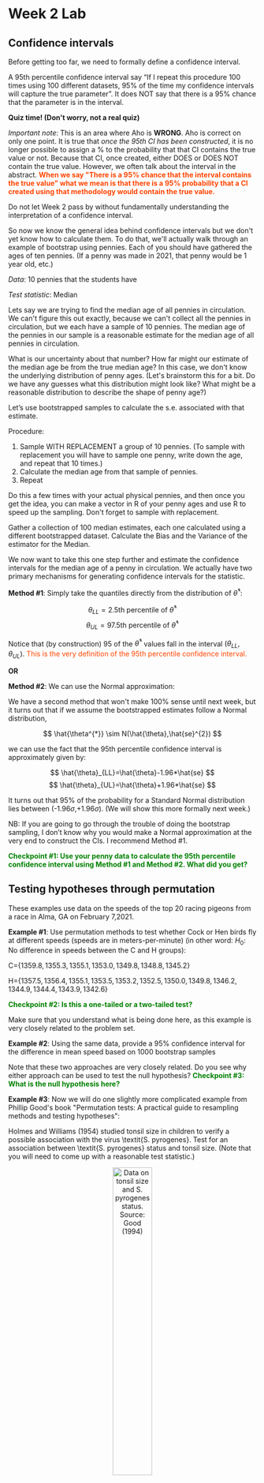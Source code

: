 Week 2 Lab
=============

Confidence intervals
-----------------------

Before getting too far, we need to formally define a confidence interval. 

A 95th percentile confidence interval say “If I repeat this procedure 100 times using 100 different datasets, 95% of the time my confidence intervals will capture the true parameter”. It does NOT say that there is a 95% chance that the parameter is in the interval.

**Quiz time! (Don't worry, not a real quiz)**

*Important note*: This is an area where Aho is **WRONG**. Aho is correct on only one point. It is true that *once the 95th CI has been constructed*, it is no longer possible to assign a $\%$ to the probability that that CI contains the true value or not. Because that CI, once created, either DOES or DOES NOT contain the true value. However, we often talk about the interval in the abstract. **<span style="color: orangered;">When we say "There is a 95$\%$ chance that the interval contains the true value" what we mean is that there is a 95$\%$ probability that a CI created using that methodology would contain the true value.</span>**

Do not let Week 2 pass by without fundamentally understanding the interpretation of a confidence interval. 

So now we know the general idea behind confidence intervals but we don't yet know how to calculate them. To do that, we'll actually walk through an example of bootstrap using pennies. Each of you should have gathered the ages of ten pennies. (If a penny was made in 2021, that penny would be 1 year old, etc.)

*Data*: 10 pennies that the students have

*Test statistic*: Median

Lets say we are trying to find the median age of all pennies in circulation. We can't figure this out exactly, because we can't collect all the pennies in circulation, but we each have a sample of 10 pennies. The median age of the pennies in our sample is a reasonable estimate for the median age of all pennies in circulation. 

What is our uncertainty about that number? How far might our estimate of the median age be from the true median age? In this case, we don't know the underlying distribution of penny ages. (Let's brainstorm this for a bit. Do we have any guesses what this distribution might look like? What might be a reasonable distribution to describe the shape of penny age?) 

Let’s use bootstrapped samples to calculate the s.e. associated with that estimate.

Procedure: 
1. Sample WITH REPLACEMENT a group of 10 pennies. (To sample with replacement you will have to sample one penny, write down the age, and repeat that 10 times.)
2. Calculate the median age from that sample of pennies.
3. Repeat

Do this a few times with your actual physical pennies, and then once you get the idea, you can make a vector in R of your penny ages and use R to speed up the sampling. Don't forget to sample with replacement.

Gather a collection of 100 median estimates, each one calculated using a different bootstrapped dataset. Calculate the Bias and the Variance of the estimator for the Median.

We now want to take this one step further and estimate the confidence intervals for the median age of a penny in circulation. We actually have two primary mechanisms for generating confidence intervals for the statistic.

**Method #1**: Simply take the quantiles directly from the distribution of $\hat{\theta}^{*}$:

$$
\theta_{LL} = \mbox{2.5th percentile of } \hat{\theta}^{*}
$$
$$
\theta_{UL} = \mbox{97.5th percentile of } \hat{\theta}^{*}
$$

Notice that (by construction) 95$%$ of the $\hat{\theta}^{*}$ values fall in the interval $(\theta_{LL},\theta_{UL})$. <span style="color: orangered;">This is the very definition of the 95th percentile confidence interval.</span>

**OR** 

**Method #2**: We can use the Normal approximation:

We have a second method that won't make 100\% sense until next week, but it turns out that if we assume the bootstrapped estimates follow a Normal distribution, 

$$
\hat{\theta^{*}} \sim N(\hat{\theta},\hat{se}^{2})
$$

we can use the fact that the 95th percentile confidence interval is approximately given by:

$$
\hat{\theta}_{LL}=\hat{\theta}-1.96*\hat{se}
$$
$$
\hat{\theta}_{UL}=\hat{\theta}+1.96*\hat{se}
$$

It turns out that 95$\%$ of the probability for a Standard Normal distribution lies between (-1.96$\sigma$,+1.96$\sigma$). (We will show this more formally next week.) 

NB: If you are going to go through the trouble of doing the bootstrap sampling, I don’t know why you would make a Normal approximation at the very end to construct the CIs. I recommend Method #1.

**<span style="color: green;">Checkpoint #1: Use your penny data to calculate the 95th percentile confidence interval using Method #1 and Method #2. What did you get?</span>**

Testing hypotheses through permutation
------------------------------------

These examples use data on the speeds of the top 20 racing pigeons from a race in Alma, GA on February 7,2021. 

**Example #1**: Use permutation methods to test whether Cock or Hen birds fly at different speeds (speeds are in meters-per-minute) (in other word: $H_{0}$: No difference in speeds between the C and H groups):

C=$\{1359.8,1355.3,1355.1,1353.0,1349.8,1348.8,1345.2\}$

H=$\{1357.5,1356.4,1355.1,1353.5,1353.2,1352.5,1350.0,1349.8,1346.2,1344.9,1344.4,1343.9,1342.6\}$

**<span style="color: green;">Checkpoint #2: Is this a one-tailed or a two-tailed test?</span>**

Make sure that you understand what is being done here, as this example is very closely related to the problem set.


**Example #2**: Using the same data, provide a 95% confidence interval for the difference in mean speed based on 1000 bootstrap samples

Note that these two approaches are very closely related. Do you see why either approach can be used to test the null hypothesis? **<span style="color: green;">Checkpoint #3: What is the null hypothesis here?</span>**

**Example #3**: Now we will do one slightly more complicated example from Phillip Good's book "Permutation tests: A practical guide to resampling methods and testing hypotheses":

Holmes and Williams (1954) studied tonsil size in children to verify a possible association with the virus \textit{S. pyrogenes}. Test for an association between \textit{S. pyrogenes} status and tonsil size. (Note that you will need to come up with a reasonable test statistic.)

<div class="figure" style="text-align: center">
<img src="Table2categories.png" alt="Data on tonsil size and S. pyrogenes status. Source: Good (1994)" width="40%" />
<p class="caption">(\#fig:unnamed-chunk-1)Data on tonsil size and S. pyrogenes status. Source: Good (1994)</p>
</div>

Now lets consider the full dataset, where tonsil size is divided into three categories. How would we do the test now? **<span style="color: green;">Checkpoint #4: What is the new test statistic? (There are many options.)</span>** What 'labels' do you permute?

<div class="figure" style="text-align: center">
<img src="Table3categories.png" alt="Fill dataset on tonsil size and S. pyrogenes status. Source: Good (1994)" width="50%" />
<p class="caption">(\#fig:unnamed-chunk-2)Fill dataset on tonsil size and S. pyrogenes status. Source: Good (1994)</p>
</div>

Basics of bootstrap and jackknife
------------------------------------

To get started with bootstrap and jackknife techniques, we start by working through a very simple example. First we simulate some data


```r
x<-seq(0,9,by=1)
```

This will constutute our "data". Let's print the result of sampling with replacement to get a sense for it...


```r
table(sample(x,size=length(x),replace=T))
```

```
## 
## 2 3 5 6 7 
## 4 2 2 1 1
```

Now we will write a little script to take bootstrap samples and calculate the means of each of these bootstrap samples


```r
xmeans<-vector(length=1000)
for (i in 1:1000)
  {
  xmeans[i]<-mean(sample(x,replace=T))
  }
```

The actual number of bootstrapped samples is arbitrary *at this point* but there are ways of characterizing the precision of the bootstrap (jackknife-after-bootstrap) which might inform the number of bootstrap samples needed. *In practice*, people tend to pick some arbitrary but large number of bootstrap samples because computers are so fast that it is often easy to draw far more samples than are actually needed. When calculation of the statistic is slow (as might be the case if you are using the samples to construct a phylogeny, for example), then you would need to be more concerned with the number of bootstrap samples. 

First, lets just look at a histogram of the bootstrapped means and plot the actual sample mean on the histogram for comparison



```r
hist(xmeans,breaks=30,col="pink")
abline(v=mean(x),lwd=2)
```

<img src="Week-2-lab_files/figure-html/unnamed-chunk-6-1.png" width="672" />

Calculating bias and standard error
-----------------------------------

From these we can calculate the bias and standard deviation for the mean (which is the "statistic"):

$$
\widehat{Bias_{boot}} = \left(\frac{1}{k}\sum^{k}_{i=1}\theta^{*}_{i}\right)-\hat{\theta}
$$


```r
bias.boot<-mean(xmeans)-mean(x)
bias.boot
```

```
## [1] -0.0408
```

```r
hist(xmeans,breaks=30,col="pink")
abline(v=mean(x),lwd=5,col="black")
abline(v=mean(xmeans),lwd=2,col="yellow")
```

<img src="Week-2-lab_files/figure-html/unnamed-chunk-7-1.png" width="672" />

$$
\widehat{s.e._{boot}} = \sqrt{\frac{1}{k-1}\sum^{k}_{i=1}(\theta^{*}_{i}-\bar{\theta^{*}})^{2}}
$$


```r
se.boot<-sd(xmeans)
```

We can find the confidence intervals in two ways:

Method #1: Assume the bootstrap statistics are normally distributed


```r
LL.boot<-mean(xmeans)-1.96*se.boot #where did 1.96 come from?
UL.boot<-mean(xmeans)+1.96*se.boot
LL.boot
```

```
## [1] 2.650972
```

```r
UL.boot
```

```
## [1] 6.267428
```

Method #2: Simply take the quantiles of the bootstrap statistics


```r
quantile(xmeans,c(0.025,0.975))
```

```
##  2.5% 97.5% 
##   2.7   6.3
```

Let's compare this to what we would have gotten if we had used normal distribution theory. First we have to calculate the standard error:


```r
se.normal<-sqrt(var(x)/length(x))
LL.normal<-mean(x)-qt(0.975,length(x)-1)*se.normal
UL.normal<-mean(x)+qt(0.975,length(x)-1)*se.normal
LL.normal
```

```
## [1] 2.334149
```

```r
UL.normal
```

```
## [1] 6.665851
```

In this case, the confidence intervals we got from the normal distribution theory are too wide.

**<span style="color: green;">Checkpoint #6: Does it make sense why the normal distribution theory intervals are too wide?</span>** Because the original were were uniformly distributed, the data has higher variance than would be expected and therefore the standard error is higher than would be expected.

There are two packages that provide functions for bootstrapping, 'boot' and 'boostrap'. We will start by using the 'bootstrap' package, which was originally designed for Efron and Tibshirani's monograph on the bootstrap. 

To test the main functionality of the 'bootstrap' package, we will use the data we already have. The 'bootstrap' function requires the input of a user-defined function to calculate the statistic of interest. Here I will write a function that calculates the mean of the input values.


```r
library(bootstrap)
theta<-function(x)
  {
    mean(x)
  }
results<-bootstrap(x=x,nboot=1000,theta=theta)
results
```

```
## $thetastar
##    [1] 5.1 3.3 4.8 4.7 4.6 3.9 6.1 4.8 5.6 4.9 6.1 4.8 5.1 3.8 3.4 4.1 2.5 5.1
##   [19] 3.9 4.7 4.1 5.3 5.2 5.3 4.4 4.3 4.2 4.5 5.9 6.3 2.5 4.7 6.1 5.7 3.5 5.7
##   [37] 5.2 4.7 6.3 5.3 4.1 3.4 3.4 4.9 4.2 3.6 4.6 3.7 4.1 5.0 4.2 3.2 4.3 3.9
##   [55] 4.6 4.2 4.7 5.6 4.4 4.5 4.5 4.5 5.1 3.8 6.0 4.9 5.1 5.7 3.5 5.4 4.4 2.4
##   [73] 3.7 3.9 3.5 3.7 3.3 5.0 4.2 3.4 3.7 4.2 3.1 4.2 3.8 3.8 2.4 4.1 3.1 6.3
##   [91] 4.4 4.7 4.7 3.1 5.6 5.2 4.0 3.8 3.7 6.7 3.7 3.6 3.6 4.1 3.9 4.0 4.8 3.6
##  [109] 5.4 5.0 5.9 6.8 5.6 3.9 4.4 4.6 5.0 5.5 4.1 5.0 3.7 5.2 3.1 3.9 4.5 4.4
##  [127] 3.5 5.6 5.9 6.7 4.3 4.6 4.9 4.2 4.3 4.3 5.4 5.1 4.9 3.8 4.7 5.2 6.1 4.9
##  [145] 2.9 4.4 4.7 3.9 4.9 3.4 5.2 3.5 5.1 3.3 4.7 4.7 4.4 5.0 3.7 4.7 4.7 5.5
##  [163] 4.4 3.1 4.8 3.0 1.9 5.4 3.6 3.9 5.0 2.0 4.6 4.3 3.8 5.0 4.4 5.2 3.6 4.0
##  [181] 3.1 3.5 5.4 5.4 5.2 5.0 4.2 3.1 4.7 4.7 3.8 4.4 4.3 4.7 3.2 4.5 5.9 2.0
##  [199] 4.0 3.7 4.4 3.4 4.4 2.7 4.4 6.0 4.2 4.7 4.4 3.0 4.2 4.6 4.6 4.6 5.9 3.7
##  [217] 6.4 5.4 4.8 4.3 3.3 6.1 4.6 4.4 5.0 5.7 3.6 5.9 5.3 5.0 3.5 5.1 4.2 3.8
##  [235] 3.5 4.0 4.6 4.0 4.1 4.3 5.4 5.0 4.0 3.1 3.4 3.5 4.8 3.7 4.4 3.8 4.8 4.3
##  [253] 2.7 2.7 3.9 5.5 4.4 3.7 4.9 4.8 4.6 4.4 5.2 3.5 3.7 4.1 4.1 5.2 5.9 4.7
##  [271] 5.6 4.9 4.8 3.5 3.0 3.0 4.0 6.1 5.9 6.7 2.4 3.6 5.1 4.5 3.7 4.7 4.8 5.4
##  [289] 3.9 3.1 4.3 4.2 5.0 3.7 5.3 4.8 5.2 4.8 5.2 5.3 4.5 6.3 6.7 5.9 3.8 4.5
##  [307] 4.3 4.0 3.9 5.4 3.9 5.7 4.8 3.3 3.3 4.5 4.4 4.0 3.4 3.7 5.9 3.9 2.3 5.7
##  [325] 6.1 3.6 4.8 3.3 6.1 3.1 4.6 5.3 3.9 4.5 4.3 4.9 5.0 4.6 5.4 4.7 4.2 4.1
##  [343] 5.8 5.3 6.0 4.3 5.6 4.8 5.2 3.1 5.6 4.1 3.4 5.5 3.8 4.2 4.5 3.9 5.6 4.0
##  [361] 5.7 3.2 3.1 2.8 4.4 6.1 5.5 3.2 3.1 5.0 2.9 3.5 3.7 3.8 3.7 4.0 3.2 5.9
##  [379] 3.7 4.1 4.1 3.5 2.6 3.6 6.2 2.4 3.6 4.7 5.4 4.4 3.5 4.3 5.8 5.2 4.6 4.1
##  [397] 5.1 3.5 5.7 5.7 3.7 4.3 5.2 5.1 4.1 4.4 3.6 4.5 5.1 4.3 4.0 5.6 5.8 4.8
##  [415] 4.6 5.3 4.4 5.1 4.3 3.2 5.0 2.0 3.8 5.0 3.2 7.1 2.6 2.2 5.4 4.1 5.2 5.3
##  [433] 5.1 4.2 4.9 4.3 5.9 4.8 5.4 5.4 4.0 4.7 4.6 5.1 4.9 3.7 3.6 5.9 4.8 5.6
##  [451] 5.0 4.4 4.6 4.1 4.1 2.6 4.0 4.8 4.8 4.6 5.3 4.5 3.2 4.7 3.6 4.1 5.3 5.0
##  [469] 5.7 4.1 3.4 3.4 3.8 4.3 5.9 5.7 4.9 5.2 5.1 5.3 4.7 4.2 4.7 4.0 4.5 3.7
##  [487] 4.1 4.7 4.5 5.1 4.0 4.8 3.2 3.3 5.3 5.2 5.4 4.2 5.5 3.0 5.3 4.2 2.6 5.6
##  [505] 5.1 4.7 4.4 3.8 5.1 4.9 6.7 4.9 4.5 4.6 4.8 4.0 5.0 3.5 6.0 5.2 4.7 4.3
##  [523] 5.5 5.6 3.7 4.4 4.8 4.4 4.3 4.8 6.5 5.0 6.8 4.4 4.2 3.1 3.5 4.3 4.2 4.2
##  [541] 3.6 5.0 4.9 4.3 4.9 5.1 4.7 4.5 5.5 5.0 3.3 2.9 5.4 3.6 4.5 5.1 3.8 5.2
##  [559] 4.2 3.7 4.4 4.9 3.9 5.7 4.7 6.1 3.8 3.3 5.1 2.8 5.3 3.6 4.1 3.1 5.0 4.1
##  [577] 5.0 4.6 4.9 4.8 5.7 5.9 3.7 5.2 4.4 3.2 2.5 5.6 5.0 4.7 5.0 3.2 6.3 2.0
##  [595] 4.0 5.1 5.0 4.8 4.4 4.8 5.2 4.5 3.0 3.9 4.0 5.4 4.6 3.9 4.6 4.2 5.4 6.1
##  [613] 3.9 5.5 4.5 3.1 4.2 3.5 5.3 4.4 6.2 4.4 5.8 4.4 4.6 3.5 3.5 4.7 3.7 4.0
##  [631] 4.4 4.5 3.6 4.4 5.5 4.5 3.1 3.4 3.9 3.7 4.9 2.3 5.6 5.4 4.2 4.5 5.7 4.4
##  [649] 4.6 3.7 5.5 3.6 4.1 4.6 4.4 3.5 5.7 3.0 3.3 4.2 4.5 4.1 4.5 4.8 5.0 3.4
##  [667] 3.7 4.5 4.3 4.0 4.5 4.8 4.2 5.7 3.6 4.3 4.4 4.8 6.0 2.8 6.3 6.1 2.8 4.7
##  [685] 4.5 4.0 5.3 5.1 6.6 4.4 4.8 5.7 3.8 3.7 4.4 3.9 4.0 5.3 5.5 3.0 3.9 5.3
##  [703] 4.7 3.5 5.2 4.3 4.6 3.8 4.5 4.3 4.3 3.4 3.9 3.9 5.8 3.3 3.0 4.8 5.7 5.0
##  [721] 4.7 3.8 5.7 4.4 5.4 2.8 3.9 2.6 3.5 4.6 4.7 4.1 5.0 4.2 5.0 4.6 5.3 3.4
##  [739] 3.6 4.0 4.3 5.3 4.1 4.9 4.9 5.5 5.7 5.1 3.8 3.9 4.2 4.0 3.9 5.2 5.4 4.1
##  [757] 3.3 3.7 2.8 4.5 4.3 3.4 6.1 5.2 4.0 3.7 5.1 3.2 6.9 5.0 3.7 4.4 4.7 5.0
##  [775] 5.6 5.6 5.1 4.6 5.4 4.5 4.8 3.8 4.2 4.9 3.2 3.3 5.1 3.8 3.2 5.4 5.0 4.0
##  [793] 4.2 5.4 4.4 4.0 4.4 4.0 4.3 4.4 3.2 3.8 4.4 3.6 3.6 4.6 3.0 4.9 3.3 4.7
##  [811] 5.8 5.7 4.6 5.8 4.3 4.5 4.7 4.7 3.9 3.5 3.8 4.9 4.7 3.9 4.4 5.5 3.9 3.5
##  [829] 5.0 3.2 3.7 4.0 2.7 4.5 3.5 4.1 5.3 2.7 3.8 5.3 3.6 3.0 4.8 4.7 4.1 4.5
##  [847] 3.3 4.8 4.4 5.5 5.6 4.1 3.9 2.9 4.3 2.0 2.9 3.8 5.1 5.0 4.9 3.8 4.4 3.8
##  [865] 5.0 4.5 3.3 5.6 4.0 4.8 4.1 3.8 4.6 5.6 4.2 4.1 5.2 4.6 3.9 5.5 5.3 3.3
##  [883] 4.5 5.6 5.3 4.2 3.4 4.3 5.5 4.5 4.1 4.1 3.1 5.2 4.4 5.2 4.8 5.3 4.1 5.2
##  [901] 4.7 6.6 3.9 4.3 5.6 4.5 3.2 4.2 5.1 5.0 5.7 2.7 3.1 4.2 3.6 5.2 5.8 3.7
##  [919] 4.2 5.0 4.6 4.1 5.3 3.4 3.9 2.8 4.5 4.9 5.0 3.5 4.4 4.4 4.0 3.8 4.0 3.9
##  [937] 4.4 4.8 4.1 5.4 4.6 4.9 3.7 5.6 5.6 4.1 5.1 3.2 4.3 4.2 3.6 2.4 4.8 3.7
##  [955] 4.7 3.8 4.6 4.2 4.5 5.7 3.0 5.3 5.6 3.9 4.4 4.5 4.8 5.4 3.8 5.4 4.8 5.1
##  [973] 4.2 4.6 4.9 6.5 3.8 5.1 5.4 2.9 5.0 2.9 5.9 4.6 5.0 3.9 3.9 4.1 3.8 4.9
##  [991] 4.2 5.5 4.8 4.9 5.3 4.5 3.3 5.3 4.5 4.5
## 
## $func.thetastar
## NULL
## 
## $jack.boot.val
## NULL
## 
## $jack.boot.se
## NULL
## 
## $call
## bootstrap(x = x, nboot = 1000, theta = theta)
```

```r
quantile(results$thetastar,c(0.025,0.975))
```

```
##  2.5% 97.5% 
##   2.7   6.1
```

Notice that we get exactly what we got last time. This illustrates an important point, which is that the bootstrap functions are often no easier to use than something you could write yourself.

You can also define a function of the bootstrapped statistics (we have been calling this theta) to pull out immediately any summary statistics you are interested in from the bootstrapped thetas.

Here I will write a function that calculates the bias of my estimate of the mean (which is 4.5 [i.e. the mean of the number 0,1,2,3,4,5,6,7,8,9])


```r
bias<-function(x)
  {
  mean(x)-4.5
  }
results<-bootstrap(x=x,nboot=1000,theta=theta,func=bias)
results
```

```
## $thetastar
##    [1] 6.0 5.5 4.0 4.1 5.4 2.3 6.0 3.3 3.6 4.8 3.3 4.6 4.9 4.4 5.3 3.7 4.8 3.4
##   [19] 4.6 5.8 5.1 4.1 4.7 3.7 4.2 5.8 4.1 4.0 3.4 5.9 4.1 2.9 5.1 3.7 4.4 5.9
##   [37] 4.8 4.4 6.2 3.8 4.2 4.4 4.2 4.9 4.3 3.5 5.8 3.6 3.4 3.3 4.3 5.1 5.2 3.8
##   [55] 5.1 5.2 4.5 4.0 5.1 3.3 4.8 4.7 4.4 3.4 4.7 3.8 3.5 4.8 5.7 5.2 5.5 4.2
##   [73] 2.4 3.9 5.3 5.5 4.7 3.1 5.4 4.5 4.8 4.3 6.0 3.9 5.9 4.4 4.6 4.6 4.7 6.1
##   [91] 5.2 2.6 4.6 4.4 5.3 6.3 4.2 4.9 4.0 4.2 4.9 3.7 4.2 3.2 5.4 5.6 5.6 3.3
##  [109] 6.0 6.3 3.7 6.3 5.9 4.7 4.9 2.4 3.9 2.3 5.4 3.7 5.0 4.4 3.0 3.6 5.5 3.2
##  [127] 4.5 4.5 4.2 4.7 2.6 4.7 4.4 5.6 6.2 4.0 4.0 4.8 4.9 4.9 5.5 4.7 3.7 5.5
##  [145] 4.1 3.3 6.4 5.1 4.0 3.5 5.6 4.2 3.7 4.4 3.7 5.7 5.4 2.9 6.2 2.9 4.8 3.6
##  [163] 5.4 3.4 3.7 2.3 4.3 3.3 4.9 5.4 5.8 5.1 5.3 3.4 4.5 4.5 3.6 4.1 4.8 4.2
##  [181] 4.0 5.3 4.7 5.0 4.6 4.2 4.7 5.8 5.0 4.9 3.3 2.6 4.9 4.0 4.0 5.7 4.3 3.0
##  [199] 3.6 4.7 4.8 5.0 4.8 5.2 3.1 4.6 3.7 5.1 4.5 3.7 4.3 3.5 5.5 4.9 4.1 3.7
##  [217] 5.2 2.8 4.1 5.1 3.5 4.1 5.0 4.1 3.3 3.4 5.4 4.6 5.8 4.6 3.7 5.0 5.2 4.9
##  [235] 3.8 5.1 5.4 5.4 4.0 5.7 4.6 5.3 3.7 2.8 4.2 5.3 3.2 5.2 3.4 4.8 2.7 4.0
##  [253] 4.1 5.4 6.7 3.7 5.2 5.7 7.1 5.0 4.5 5.5 3.6 4.7 3.0 3.7 5.8 4.3 5.6 3.9
##  [271] 4.7 4.1 4.4 5.0 4.1 6.0 5.4 3.2 4.9 2.3 4.7 4.7 2.9 2.9 5.5 6.3 4.6 5.1
##  [289] 4.7 5.8 4.9 3.7 3.7 3.6 4.0 4.3 3.9 4.6 5.7 5.5 4.2 3.2 5.2 3.8 5.0 3.0
##  [307] 4.5 2.6 4.8 4.9 4.6 3.4 4.9 4.8 3.2 3.5 3.2 3.8 4.9 5.1 3.9 4.6 3.5 4.1
##  [325] 5.9 4.3 4.4 2.4 5.5 5.7 4.1 4.8 5.1 4.4 6.0 3.8 5.0 4.1 5.7 4.6 4.2 5.4
##  [343] 5.1 5.9 4.4 3.4 4.4 3.6 3.6 4.7 5.4 5.3 4.5 5.0 5.3 4.4 4.6 5.3 4.2 3.1
##  [361] 6.7 5.0 3.2 5.1 4.9 5.0 4.9 4.5 3.9 3.4 3.7 3.7 6.3 6.0 5.7 5.8 5.2 4.5
##  [379] 3.8 4.8 5.4 3.4 4.0 3.7 5.3 4.3 4.1 4.0 5.2 5.0 3.9 4.2 3.6 6.0 3.4 2.7
##  [397] 2.9 4.7 4.3 3.0 3.8 4.5 4.6 3.4 4.7 5.3 5.6 5.5 3.1 5.4 5.4 4.8 3.9 3.5
##  [415] 5.2 3.1 4.3 6.2 5.3 4.7 4.3 4.2 3.2 3.4 4.0 2.7 4.9 4.2 3.8 4.7 3.7 7.5
##  [433] 5.8 3.7 5.0 4.9 5.9 4.5 6.4 4.4 4.9 2.5 3.8 2.3 4.7 3.8 3.3 5.7 6.1 5.0
##  [451] 4.1 5.3 5.8 3.2 3.9 5.5 4.4 4.2 4.0 3.9 6.1 1.6 6.3 5.5 5.5 5.0 3.0 2.4
##  [469] 5.2 3.8 5.2 4.4 5.1 5.2 4.1 4.8 5.3 3.7 4.0 3.2 4.2 3.2 4.2 4.8 3.8 3.9
##  [487] 4.5 2.8 2.9 4.6 2.9 4.3 5.6 4.9 4.2 5.1 6.5 6.1 5.6 3.8 5.4 3.3 3.9 3.9
##  [505] 3.8 4.1 5.2 4.6 4.2 2.9 3.8 5.5 4.6 5.0 4.0 4.5 4.7 4.9 5.4 4.7 5.2 4.5
##  [523] 4.0 4.0 5.6 4.6 2.8 4.0 4.8 3.5 4.2 4.4 6.6 5.0 3.9 4.8 5.9 4.0 5.6 4.0
##  [541] 4.7 5.5 4.1 2.0 5.9 6.1 4.4 4.6 3.3 3.6 4.3 3.4 5.2 5.3 5.7 4.9 4.9 3.9
##  [559] 4.5 4.3 4.3 6.5 6.2 5.1 3.9 5.6 5.1 4.1 5.5 3.6 6.5 3.4 4.3 3.6 4.8 5.4
##  [577] 5.2 5.4 3.5 2.7 5.0 4.1 3.9 4.7 4.7 5.3 5.8 4.3 5.6 4.5 5.0 5.7 3.6 4.2
##  [595] 5.1 4.1 4.3 3.9 3.0 5.0 4.4 5.3 4.0 5.5 4.9 4.3 3.1 6.3 5.1 5.3 4.2 4.8
##  [613] 4.3 4.4 5.1 4.5 4.4 5.9 3.1 3.9 4.8 4.6 5.1 4.5 4.3 3.5 6.2 5.4 4.1 4.5
##  [631] 4.3 5.4 4.5 7.1 1.9 2.1 4.4 4.4 4.2 3.2 2.4 3.2 4.3 4.0 4.8 5.3 5.5 4.8
##  [649] 3.4 4.6 4.9 3.8 4.5 4.8 4.8 5.3 5.0 4.4 5.5 4.9 4.6 3.7 5.7 5.2 3.8 5.4
##  [667] 4.5 5.1 5.9 4.5 4.5 5.3 4.7 3.9 3.7 3.5 5.2 4.3 3.8 2.5 5.1 4.0 4.7 5.0
##  [685] 4.5 4.1 4.1 4.6 3.2 2.9 4.1 3.7 4.9 5.8 6.0 4.2 6.3 3.3 3.2 2.6 5.7 5.2
##  [703] 4.5 3.3 4.8 3.3 4.7 4.0 6.1 5.1 5.4 3.5 1.9 5.1 5.4 5.5 5.2 4.3 3.5 4.1
##  [721] 5.2 3.7 4.9 3.5 3.9 5.0 5.5 3.3 4.9 4.3 3.4 3.6 4.7 5.9 4.3 3.4 4.8 4.9
##  [739] 4.6 4.7 5.7 2.7 4.5 3.1 3.4 4.1 5.5 4.7 5.3 4.8 4.6 4.2 5.1 4.7 3.9 6.1
##  [757] 4.2 4.3 4.1 5.4 4.2 3.7 4.4 5.0 6.5 4.4 3.8 5.0 3.9 3.9 4.7 5.0 6.3 4.2
##  [775] 3.3 3.1 5.0 3.9 6.5 5.8 5.1 5.8 6.7 6.3 4.3 4.5 3.0 3.7 5.7 5.1 4.6 4.3
##  [793] 4.5 4.3 4.7 5.5 3.1 5.7 5.3 3.2 6.0 4.8 4.4 3.9 3.8 4.3 3.6 4.8 3.6 6.1
##  [811] 3.6 5.2 4.3 5.6 4.0 5.0 3.1 4.8 4.9 2.9 5.6 4.2 4.3 4.9 4.0 3.5 4.5 4.9
##  [829] 5.6 2.9 4.0 4.4 2.8 3.2 4.3 5.5 3.4 4.0 4.6 3.1 4.2 4.2 3.6 5.9 5.1 4.1
##  [847] 5.0 4.3 5.5 5.2 5.2 3.9 3.7 4.3 4.8 4.3 6.3 3.9 4.7 5.0 3.9 4.5 4.7 3.6
##  [865] 4.4 3.4 4.2 5.2 3.4 5.2 3.9 3.3 5.0 5.9 5.1 4.8 4.7 3.6 4.5 4.5 3.2 3.9
##  [883] 3.9 3.6 5.5 6.4 3.8 4.5 6.2 4.3 5.4 4.1 4.5 2.3 2.8 3.5 2.6 5.7 3.9 5.3
##  [901] 4.0 4.9 5.9 3.7 4.6 3.9 4.1 3.8 3.4 3.7 3.8 4.8 4.2 4.9 6.0 5.0 4.0 4.4
##  [919] 6.1 4.5 5.6 5.5 4.7 4.7 4.3 4.6 6.2 6.2 6.8 4.1 4.6 2.4 5.1 4.1 4.1 3.3
##  [937] 4.3 4.1 4.9 4.8 2.8 5.0 3.2 6.1 4.0 3.4 4.4 4.2 4.5 4.8 6.0 3.4 3.1 3.3
##  [955] 3.6 6.1 3.6 4.6 3.9 5.3 4.7 3.9 3.1 4.2 4.2 3.4 5.9 5.2 4.2 6.4 3.1 3.1
##  [973] 3.4 3.7 3.9 5.3 3.7 4.7 5.5 5.0 4.4 4.3 3.3 3.9 4.9 3.5 2.3 3.4 4.2 5.7
##  [991] 6.0 4.1 5.7 3.4 4.8 4.0 2.7 4.1 4.4 4.2
## 
## $func.thetastar
## [1] -0.0185
## 
## $jack.boot.val
##  [1]  0.457863501  0.380653951  0.251841360  0.224117647 -0.001886792
##  [6] -0.088515406 -0.217819149 -0.330790960 -0.427704485 -0.516279070
## 
## $jack.boot.se
## [1] 0.9836892
## 
## $call
## bootstrap(x = x, nboot = 1000, theta = theta, func = bias)
```

Compare this to 'bias.boot' (our result from above). Why might it not be the same? Try running the same section of code several times. See how the value of the bias ($func.thetastar) jumps around? We should not be surprised by this because we can look at the jackknife-after-bootstrap estimate of the standard error of the function (in this case, that function is the bias) and we can see that it is not so small that we wouldn't expect some variation in these values.

Remember, everything we have discussed today are estimates. The statistic as applied to your data will change with new data, as will the standard error, the confidence intervals - everything! All of these values have sampling distributions and are subject to change if you repeated the procedure with new data.

Note that we can calculate any function of $\theta^{*}$. A simple example would be the 72nd percentile:


```r
perc72<-function(x)
  {
  quantile(x,probs=c(0.72))
  }
results<-bootstrap(x=x,nboot=1000,theta=theta,func=perc72)
results
```

```
## $thetastar
##    [1] 4.7 3.3 4.3 5.7 5.8 4.4 4.9 4.8 4.7 4.2 5.1 4.9 4.0 4.4 3.8 4.2 3.3 4.9
##   [19] 4.1 3.4 2.3 6.5 4.1 3.7 5.7 3.8 3.4 4.2 5.8 4.0 3.9 4.6 4.5 2.7 4.0 3.9
##   [37] 3.7 4.0 2.3 3.3 5.6 2.9 4.0 4.6 5.5 5.3 5.2 5.4 3.7 5.4 4.8 5.7 4.4 4.6
##   [55] 5.4 1.8 5.9 5.0 4.7 5.0 4.3 4.4 4.5 4.2 3.7 4.5 3.6 4.8 4.6 4.6 4.9 2.7
##   [73] 5.5 4.7 4.4 4.0 2.2 3.9 3.9 4.5 4.8 4.6 4.0 4.4 3.4 6.0 5.1 3.6 3.9 4.3
##   [91] 4.6 2.7 3.9 5.9 4.2 3.3 5.9 4.0 2.9 3.7 4.8 6.6 4.6 5.1 5.4 3.7 4.9 4.4
##  [109] 4.1 5.3 2.4 6.0 4.9 4.1 4.4 3.4 5.5 3.9 4.5 5.1 5.3 2.3 5.7 4.2 3.4 4.2
##  [127] 4.1 4.1 4.8 4.8 4.5 3.9 4.0 3.8 5.1 3.2 6.6 5.1 4.7 6.1 4.5 3.6 4.2 5.7
##  [145] 3.7 4.0 5.5 3.8 6.6 3.1 4.9 4.4 3.3 5.6 3.7 2.8 3.5 2.9 5.9 4.4 4.9 5.0
##  [163] 5.5 3.1 3.6 5.3 3.0 5.4 3.9 4.9 5.9 5.6 4.8 5.6 4.0 5.4 3.8 3.8 4.4 5.9
##  [181] 5.0 3.5 4.6 4.4 4.6 5.0 3.8 6.2 5.1 2.9 5.0 3.4 4.2 4.6 4.8 4.4 4.9 5.0
##  [199] 4.2 2.8 3.9 4.7 5.8 4.5 5.2 4.2 3.6 4.3 4.8 4.2 4.7 5.4 5.0 4.9 5.7 5.8
##  [217] 4.6 6.4 5.7 4.3 4.3 4.2 4.5 4.5 3.7 4.5 5.2 4.3 5.3 5.2 4.3 6.1 4.4 4.2
##  [235] 3.3 5.5 4.5 4.9 5.3 5.8 5.0 4.4 3.9 5.0 5.2 4.9 4.4 6.0 3.0 2.1 4.5 6.1
##  [253] 4.3 4.5 4.0 4.7 4.4 3.8 5.2 4.4 5.1 3.4 4.2 5.4 4.7 4.1 5.9 4.8 4.2 3.8
##  [271] 3.9 3.3 4.2 4.6 4.5 4.6 3.9 4.8 5.6 3.8 4.6 4.8 4.1 4.4 5.6 3.8 5.0 5.3
##  [289] 4.0 5.5 4.2 6.0 4.1 5.1 5.5 4.5 3.8 5.0 4.0 6.4 4.0 4.6 5.7 4.1 4.3 4.2
##  [307] 3.3 4.5 6.2 4.6 5.2 3.6 3.5 4.7 5.6 3.2 4.8 2.8 4.2 5.2 5.5 4.0 4.7 5.5
##  [325] 4.6 4.1 5.4 4.3 4.4 3.7 4.5 4.4 5.2 4.9 3.6 5.1 4.5 4.0 4.4 4.8 5.1 5.1
##  [343] 6.0 2.8 3.8 5.2 5.8 3.4 5.5 4.7 4.1 2.5 3.7 3.7 3.7 3.0 5.2 5.7 2.5 6.0
##  [361] 5.9 5.3 4.6 4.5 3.4 4.5 5.3 5.3 3.8 3.9 3.3 4.3 5.1 4.2 4.5 4.9 4.0 5.1
##  [379] 4.6 5.3 4.5 4.0 3.3 4.6 3.8 4.3 5.4 5.1 4.3 3.2 5.2 4.8 3.9 5.1 4.8 4.1
##  [397] 5.5 4.8 4.9 6.3 4.9 4.0 3.4 5.1 4.0 4.6 5.6 5.1 5.3 6.2 4.9 4.1 6.2 3.9
##  [415] 5.5 4.3 5.4 3.9 4.8 4.4 4.5 5.4 4.5 6.1 4.2 5.1 4.2 4.2 4.9 4.7 4.7 3.7
##  [433] 2.7 4.0 6.0 4.0 4.0 5.1 3.1 4.6 4.6 5.7 5.0 3.6 4.0 3.9 4.6 5.4 5.2 6.0
##  [451] 4.0 4.4 5.5 4.0 4.4 5.0 3.5 6.2 4.0 4.1 4.0 5.2 3.3 3.9 4.3 5.4 3.3 3.1
##  [469] 5.4 4.0 4.3 4.6 6.2 3.4 3.9 6.3 4.0 4.1 3.8 4.3 4.8 5.1 5.0 4.1 3.5 4.4
##  [487] 2.6 3.8 4.9 4.3 4.5 4.9 4.6 4.7 5.1 5.2 4.7 5.4 3.5 3.1 4.0 4.1 4.6 5.6
##  [505] 3.4 5.6 5.4 3.5 5.2 5.5 5.6 4.9 4.7 4.2 4.6 5.2 5.4 4.3 5.0 3.7 4.3 3.1
##  [523] 3.4 4.9 5.2 3.9 4.5 5.4 4.3 5.9 5.3 4.3 4.0 5.4 5.5 2.1 4.2 4.9 4.8 6.0
##  [541] 4.4 5.8 4.3 5.7 3.9 4.7 3.3 6.0 4.4 6.2 4.5 4.2 5.1 4.8 4.9 6.1 4.9 3.5
##  [559] 4.1 4.3 3.8 3.7 3.8 3.4 4.6 5.0 3.9 5.0 3.6 4.3 3.9 4.0 5.2 4.3 4.3 4.9
##  [577] 4.6 4.7 4.5 4.3 3.1 5.5 5.4 4.5 3.9 4.9 4.5 4.0 4.6 4.4 5.1 3.9 4.1 4.5
##  [595] 4.5 5.2 4.0 3.7 3.8 4.8 4.5 5.0 4.1 4.6 5.6 3.2 3.8 6.5 5.7 3.8 6.2 3.8
##  [613] 3.6 3.0 5.7 6.3 3.9 4.0 5.2 3.9 4.9 5.7 4.0 6.0 4.6 5.9 6.4 4.3 5.4 3.9
##  [631] 4.1 4.9 6.2 4.7 4.6 4.6 3.4 3.9 4.1 5.7 4.4 3.8 3.9 4.2 4.6 4.1 4.4 4.0
##  [649] 4.9 2.7 4.9 4.0 2.8 3.9 6.3 5.8 5.3 5.4 3.3 2.7 3.5 5.9 3.9 6.0 6.6 6.6
##  [667] 5.3 3.5 3.1 4.9 3.8 3.6 4.4 4.7 4.6 4.4 3.5 5.4 3.5 3.1 4.8 4.2 3.4 4.4
##  [685] 5.2 4.0 4.8 5.2 3.1 2.9 4.2 4.9 4.1 5.2 4.6 5.5 3.8 4.6 4.4 3.9 2.4 5.4
##  [703] 5.6 6.2 3.2 5.4 3.1 4.6 4.8 5.6 6.0 4.2 3.4 3.5 3.9 5.0 3.3 4.5 4.9 4.2
##  [721] 4.7 5.0 4.1 3.3 4.0 5.8 4.1 5.6 4.0 4.2 6.0 5.5 4.6 5.7 3.2 5.8 4.0 2.8
##  [739] 3.5 5.1 3.1 4.6 6.3 3.7 5.2 3.8 4.8 3.8 3.5 3.5 4.7 5.7 5.2 3.9 5.5 4.0
##  [757] 5.0 6.1 5.0 5.3 5.0 4.2 3.7 3.7 4.5 5.8 6.0 3.8 4.6 3.5 3.9 5.5 3.2 4.8
##  [775] 4.5 4.0 4.7 4.5 3.6 5.3 4.7 2.8 3.5 4.3 5.3 5.2 3.9 3.3 3.3 3.6 5.6 4.3
##  [793] 5.0 4.5 5.5 5.1 5.2 4.5 3.8 5.5 3.4 4.2 4.6 5.4 6.2 3.5 3.3 4.7 5.3 3.4
##  [811] 4.0 5.7 5.6 3.7 4.3 6.8 4.1 4.3 5.0 4.6 6.3 3.9 3.2 6.6 3.9 5.4 5.8 5.5
##  [829] 5.9 4.5 3.6 3.4 3.6 5.8 4.7 4.6 4.3 3.2 4.6 5.4 6.5 4.7 3.9 5.1 4.2 3.4
##  [847] 4.5 3.3 3.1 5.4 4.1 4.9 5.0 3.0 2.8 3.2 4.8 5.7 3.6 4.1 5.0 3.9 5.0 5.4
##  [865] 4.3 4.4 6.0 4.1 5.5 4.8 3.9 5.5 4.7 6.1 3.6 4.4 3.9 3.6 3.3 5.0 5.2 4.5
##  [883] 3.9 5.0 4.0 3.2 4.8 2.8 4.4 3.9 4.0 4.7 5.7 3.3 3.9 5.7 3.6 5.9 3.7 4.8
##  [901] 5.2 4.4 5.4 4.6 6.6 5.8 3.7 4.7 6.2 4.0 5.2 5.0 5.6 5.0 5.0 5.6 4.8 3.2
##  [919] 4.3 4.2 5.8 3.6 3.2 6.0 4.3 4.5 4.8 5.1 5.8 4.4 5.0 3.7 4.4 6.2 4.9 3.8
##  [937] 4.3 6.1 5.0 5.2 3.7 5.4 3.5 3.6 4.8 4.8 5.7 3.6 4.2 3.7 4.2 2.6 3.5 4.7
##  [955] 3.8 4.7 4.4 3.2 4.7 6.4 4.5 4.3 5.4 4.9 4.7 3.7 4.1 4.0 5.2 3.7 5.4 4.3
##  [973] 3.9 3.9 5.5 6.4 6.3 6.2 5.7 5.8 4.1 3.9 4.2 5.5 4.7 3.8 4.3 4.9 5.2 2.4
##  [991] 5.1 2.7 3.8 4.7 4.0 5.3 4.4 5.0 3.5 4.6
## 
## $func.thetastar
##   72% 
## 5.028 
## 
## $jack.boot.val
##  [1] 5.500 5.400 5.400 5.200 5.188 4.964 4.900 4.756 4.600 4.500
## 
## $jack.boot.se
## [1] 0.9992881
## 
## $call
## bootstrap(x = x, nboot = 1000, theta = theta, func = perc72)
```

On Tuesday we went over an example in which we bootstrapped the correlation coefficient between LSAT scores and GPA. To do that, we sampled pairs of (LSAT,GPA) data with replacement. Here is a little script that would do something like that using (X,Y) data that are independently drawn from the normal distribution


```r
xdata<-matrix(rnorm(30),ncol=2)
```

Everyone's data is going to be different. With such a small sample size, it would be easy to get a positive or negative correlation by random change, but on average across everyone's datasets, there should be zero correlation because the two columns are drawn independently.


```r
n<-15
theta<-function(x,xdata)
  {
  cor(xdata[x,1],xdata[x,2])
  }
results<-bootstrap(x=1:n,nboot=50,theta=theta,xdata=xdata) 
#NB: xdata is passed to the theta function, not needed for bootstrap function itself
```

Notice the parameters that get passed to the 'bootstrap' function are: (1) the indexes which will be sampled with replacement. This is different that the raw data but the end result is the same because both the indices and the raw data get passed to the function 'theta' (2) the number of bootrapped samples (in this case 50) (3) the function to calculate the statistic (4) the raw data.

Lets look at a histogram of the bootstrapped statistics $\theta^{*}$ and draw a vertical line for the statistic as applied to the original data.


```r
hist(results$thetastar,breaks=30,col="pink")
abline(v=cor(xdata[,1],xdata[,2]),lwd=2)
```

<img src="Week-2-lab_files/figure-html/unnamed-chunk-17-1.png" width="672" />

Parametric bootstrap
---------------------

Let's do one quick example of a parametric bootstrap. We haven't introduced distributions yet (except for the Gaussian, or Normal, distribution, which is the most familiar), so lets spend a few minutes exploring the Gamma distribution, just so we have it to work with for testing out parametric bootstrap. All we need to know is that the Gamma distribution is a continuous, non-negative distribution that takes two parameters, which we call "shape" and "rate". Lets plot a few examples just to see what a Gamma distribution looks like. (Note that the Gamma distribution can be parameterized by "shape" and "rate" OR by "shape" and "scale", where "scale" is just 1/"rate". R will allow you to use either (shape,rate) or (shape,scale) as long as you specify which you are providing.

<img src="Week-2-lab_files/figure-html/unnamed-chunk-18-1.png" width="672" />


Let's generate some fairly sparse data from a Gamma distribution


```r
original.data<-rgamma(10,3,5)
```

and calculate the skew of the data using the R function 'skewness' from the 'moments' package. 


```r
library(moments)
theta<-skewness(original.data)
head(theta)
```

```
## [1] 0.6748849
```

What is skew? Skew describes how assymetric a distribution is. A distribution with a positive skew is a distribution that is "slumped over" to the right, with a right tail that is longer than the left tail. Alternatively, a distribution with negative skew has a longer left tail. Here we are just using it for illustration, as a property of a distribution that you may want to estimate using your data.

Lets use 'fitdistr' to fit a gamma distribution to these data. This function is an extremely handy function that takes in your data, the name of the distribution you are fitting, and some starting values (for the estimation optimizer under the hood), and it will return the parameter values (and their standard errors). We will learn in a couple weeks how R is doing this, but for now we will just use it out of the box. (Because we generated the data, we happen to know that the data are gamma distributed. In general we wouldn't know that, and we will see in a second that our assumption about the shape of the data really does make a difference.)


```r
library(MASS)
fit<-fitdistr(original.data,dgamma,list(shape=1,rate=1))
```

```
## Warning in densfun(x, parm[1], parm[2], ...): NaNs produced
```

```r
# fit<-fitdistr(original.data,"gamma")
# The second version would also work.
fit
```

```
##     shape       rate  
##   3.179746   5.394416 
##  (1.354072) (2.488406)
```

Now lets sample with replacement from this new distribution and calculate the skewness at each step:


```r
results<-c()
for (i in 1:1000)
  {
  x.star<-rgamma(length(original.data),shape=fit$estimate[1],rate=fit$estimate[2])
  results<-c(results,skewness(x.star))
  }
head(results)
```

```
## [1] -0.6353227  0.7450815  0.8419238  0.1380402 -0.2861410 -0.1365442
```

```r
hist(results,breaks=30,col="pink",ylim=c(0,1),freq=F)
```

<img src="Week-2-lab_files/figure-html/unnamed-chunk-22-1.png" width="672" />

Now we have the bootstrap distribution for skewness (the $\theta^{*}$ s), we can compare that to the equivalent non-parametric bootstrap:


```r
results2<-bootstrap(x=original.data,nboot=1000,theta=skewness)
results2
```

```
## $thetastar
##    [1]  0.121077301 -0.167892253  0.762961785  0.378414170  0.338410784
##    [6]  0.627005716  0.088667068  0.962501224  1.839459977  0.604048438
##   [11] -0.079897301  1.345650736 -0.175309839  0.349658600  0.611670197
##   [16]  0.194483760 -0.023734212  0.784195794  0.332918878  0.404128952
##   [21]  0.029458927  0.654781947 -0.341239982  0.911130758  0.754123059
##   [26]  0.565031735  0.308927879  0.244904979  0.045795883 -0.222733834
##   [31]  0.138567731  1.624361667  1.063454707  0.161374046  0.371982899
##   [36]  0.644702701  1.727479587  1.289819672  0.883279512  0.558460058
##   [41]  1.459925873  0.221023199  1.532057298  0.133065792  1.194677844
##   [46]  0.034597604  0.400004639  1.627880411  1.230965189  1.057077014
##   [51] -0.244950596  0.520099502  0.522389116  0.397618810  0.531763022
##   [56]  0.690481374  0.397888654  0.907027458  1.188222783 -0.281366187
##   [61]  0.462518891  0.055254889  0.530953215  0.509353969 -0.628950405
##   [66]  0.386971057  0.914817823  1.195623205  1.188222783  1.158964586
##   [71] -0.195815398 -0.887173320  2.086579542 -0.258510537 -0.021757390
##   [76]  0.479772087  0.118683338  0.145730596  0.734560923  1.055281050
##   [81]  0.270079648  1.383225882  0.487460578  0.358460475 -0.030416413
##   [86]  0.541290337  0.151970122  0.239867695 -0.166734726  0.767614506
##   [91] -0.459642740  2.180182198  0.275797648  1.781277686  0.700933681
##   [96]  1.412760006  0.474835879  0.960323706  0.604351442  0.175241972
##  [101]  0.997494406 -0.064323024  1.164938257  0.004283848  0.666791209
##  [106]  0.758440992 -0.705412634  1.415799924  0.155978514  0.460935089
##  [111]  0.267748346  0.009291630  1.221529129  0.907040745  0.457419362
##  [116]  0.543656923  0.213524684  0.848447485  0.416568419 -0.400384719
##  [121]  0.107487371  0.091720314  0.706333106  1.174570836  1.716201662
##  [126]  0.390830099  0.707703633  0.419542566  0.450253954  0.064290779
##  [131] -0.158506150  0.439121272  0.965825282  0.447358347  0.270071834
##  [136]  0.851914990  0.957674963 -0.121688177  0.384415563  0.257006476
##  [141] -0.056351537  0.194058753  0.443993591  0.486241125  1.118943225
##  [146]  0.475656118 -0.314114867  0.076278436  0.587175684  0.367461680
##  [151]  0.711245099  0.353004823  0.500317542  1.058759144  0.305649248
##  [156]  0.913227411  0.406092550  1.272942718  0.566714787  0.671438414
##  [161]  0.488326485 -0.408386545 -0.062983746  0.861348408 -0.600871352
##  [166]  0.389527242  1.085692863  0.968856602  0.316908740  0.762715771
##  [171]  0.315129407  0.524778781  0.677966859  0.527350935  0.726095173
##  [176]  0.799442542  0.470772890  0.803915830  0.745029582  0.520880571
##  [181]  0.542522768  0.268503968  0.191785818  0.509490492  1.055579827
##  [186]  0.408693360  0.548552208  0.981529955  0.911083307  0.776027591
##  [191]  0.484341023  0.421560134  0.315212749 -0.279685204  0.857907201
##  [196]  0.917178067  0.472325499 -1.087073527  0.210199830  0.763515707
##  [201]  0.239090184  1.254441684  0.201473997  1.216265759  0.544127133
##  [206]  1.106588536  0.514693892  0.620248791  1.520552441  0.210009642
##  [211]  0.161203284  1.080562591  0.401820786  0.262396870  0.571741110
##  [216]  0.390360922 -0.220615829  0.020465133  0.720669657  0.686203271
##  [221]  1.436698697  0.273067580  0.575130590  0.690966218  0.443087926
##  [226]  0.892069565  1.085515755  1.174080598  0.895840899  0.018416537
##  [231]  0.886527899  0.238992807  0.380081290  1.241050475  0.742008292
##  [236]  0.207420324  0.222396767  0.610902528  1.113179987  1.409350445
##  [241]  0.045162694  0.662632852  1.242679326  1.406256565  0.519022916
##  [246]  0.431273733  1.165287599  0.334794018  1.036310712  0.129977956
##  [251]  0.960323706  0.557137300  0.807998663  0.327483873  0.593326590
##  [256] -0.086914542  0.737751673  0.700121478  1.076075608 -0.708226699
##  [261] -0.212305989 -0.097694470  0.813147854  0.979682151  1.612104331
##  [266]  0.096315045  0.035266342  0.322975894 -0.564969467  0.524192558
##  [271]  0.848227672  0.685210030  2.051701923  0.187489229 -0.177077630
##  [276]  0.442927504  0.702664390  0.656913336 -0.331933890  1.045031059
##  [281]  0.221865771  1.395783371  0.609756665  0.538231814  0.265693056
##  [286]  0.537104643  0.598590637  0.970347461  0.666730664  1.076078299
##  [291]  0.431569468  0.217635002  0.717002560  1.703157802  1.184827870
##  [296]  0.089798715  0.951037361  0.682894464 -0.638496777  0.597785405
##  [301]  0.660507555  0.459834287  0.534139971  0.057304600  0.896856521
##  [306]  0.423397014  0.315880363  0.654049505  0.289015548  0.041880106
##  [311]  0.531182031  0.666548359  0.055492759  0.323557105  0.075947616
##  [316]  1.156474658  0.533458482  0.444879097  0.757625342  1.128489557
##  [321]  0.193946825  0.872526000  1.442116881  0.279837401  0.117252442
##  [326]  0.365763623 -0.118675702  0.040770185  0.691722621  0.167906532
##  [331] -0.088420110  0.833635019 -0.050140976  0.353206612 -0.838470992
##  [336]  0.915643690  0.353059998 -0.380584188  0.494721341  0.291340798
##  [341]  1.000892973 -0.417479455  0.512693968  0.772793342  1.508011851
##  [346]  1.271368382  0.445140013  0.683772827  0.962501224  0.172549921
##  [351]  1.477595124 -0.195897670  0.591673032  0.187358062  2.185121104
##  [356] -0.357289949  0.430144647  0.449436913  0.695186835  1.093273906
##  [361] -0.061123658  0.737983220  0.357437513  0.428734338  0.560646411
##  [366]  0.998576360  0.578657621  0.105140979  0.320632905 -0.217939103
##  [371]  0.014469912  1.015242323  0.989663121  1.025518922  0.237355223
##  [376]  0.683803807  0.723894874  0.023105659  0.106367666  0.390524715
##  [381]  0.684355207  0.679138776  1.236072062  0.921385848  1.373725874
##  [386]  0.924724484  0.664969806  0.243421346  0.783107795  0.806296092
##  [391]  0.109704128  0.636084031  0.660507555  0.248840470  0.344509484
##  [396]  0.754779200  1.203779915  0.096118003  0.618205718  0.840299149
##  [401]  0.451912433  0.456185496  0.761187097  1.075290132  0.607692742
##  [406]  0.136961778  0.757875641  1.015334263 -0.498311146  0.683274708
##  [411]  0.631896095  0.389128959  0.536894619  0.731778124  0.830628364
##  [416] -0.065545599  0.320002092  0.863836539  0.278417003 -0.168234470
##  [421]  0.369896922  0.952483879  0.764440969  0.900142914 -0.382854657
##  [426]  0.721254478  0.312264592  0.336688857  0.128809193  0.735734974
##  [431]  0.874690203  0.755859810  0.254345117  0.097021500  0.744779717
##  [436]  1.192754702  0.496320078  1.475233314  0.427185483  0.523907761
##  [441]  0.917893308  0.760561560  0.419604835  0.656245862  0.966089556
##  [446] -0.031886622  0.914399939  0.182858599  1.043003777  0.277934741
##  [451]  0.900607911  0.565166728  0.453556597 -0.277103976  0.630914568
##  [456]  1.112822316  0.866153914  0.942784579  0.170461743  0.813147854
##  [461]  0.824364162 -0.564187627  1.843367943  1.416163512  1.188768242
##  [466]  0.412712742  1.406803025  2.037328194  1.337985550  0.185915296
##  [471] -0.412399634  0.747077693  0.965300332  0.292487917  1.066980473
##  [476] -0.129285027  0.318343568  1.593483636 -0.107536641  1.300672569
##  [481]  1.485487230  1.390552945  0.395713437  0.899075655  0.403918010
##  [486]  0.703867110  1.108559712  0.683950872 -0.017413316 -0.037335332
##  [491]  0.270599986  1.398819457  2.436639815  0.702609877  0.375809506
##  [496]  0.294641936  1.109213109  0.192158169  0.811535574  1.086897262
##  [501]  0.740121469  0.813869088  0.685005362  0.946993161  0.082835553
##  [506]  0.183618192  0.873809710  0.388875705  0.202658377  0.571952216
##  [511]  0.281179011  1.205436296  0.615345724  0.737983220  0.305916793
##  [516]  0.390349644  0.749398472  0.170467718  0.134549398  0.571313172
##  [521]  0.897714030  0.003730625  1.218482583  1.207951703  0.632449102
##  [526]  0.408556050  0.269528664  0.498311544  0.247998471  0.233142199
##  [531]  0.922543780  1.324406758 -0.244884408  0.184181375  0.234548207
##  [536]  0.809845865  0.709301991  0.979702497  1.563771142  0.883941268
##  [541]  0.784409740  1.440602792  0.917197437  0.493919315 -0.105036462
##  [546]  0.852341397  0.268115286  1.202637845  1.279175600  0.266685090
##  [551]  0.041022121  2.067235405  0.267976860  0.898237669  1.196726777
##  [556] -0.103936661  0.108216453  0.639999026 -0.094171785  0.178507589
##  [561]  0.040221498  0.596271057 -0.808121301  0.448111473  0.115266356
##  [566]  0.265773923  0.220325602  0.882521217  0.646312103  1.133514777
##  [571]  1.067657561  0.615290191 -0.639014286 -0.611548973 -0.059638737
##  [576]  0.476067813  0.015509831  0.836813369  0.745760962  0.674884874
##  [581] -0.442146843  0.527767051  1.176501464  0.314523891  1.594797703
##  [586] -0.038932706  1.614975835  0.610486941  0.503654167  0.217598095
##  [591]  0.560646230  0.333470304  0.076278659  0.108789773  0.159021655
##  [596]  0.612630614  0.364354758  0.489320743  0.784085876  0.965013017
##  [601]  0.068604966  1.397296449  1.130903388  0.368489376  0.921527240
##  [606]  0.377389526  0.569501781  0.939528743  0.684230501  0.345382036
##  [611]  0.117714831  0.142142136  0.988063215  0.320451581  1.650810752
##  [616]  0.297764609  0.224626918  0.610273471  0.159171277  0.658084895
##  [621]  1.056936700 -0.388586539 -0.045190891  0.740196615  0.135107577
##  [626]  0.399466698  0.031287003 -0.104587584  0.736685667  0.639999026
##  [631]  0.735784850  0.639964446  0.815902716  0.687370519  2.196662300
##  [636]  1.109055483 -1.087073527  0.309950641  0.104446625  0.328311026
##  [641]  0.640047855  0.498601330  0.896208577  0.966089556  0.798609235
##  [646]  0.579710246  0.355159014  0.491413664  0.503384292 -0.085738291
##  [651]  0.082101156  0.346252799  0.376070557 -0.013164875  1.946132204
##  [656]  0.384265398  0.022564505  1.295221136  1.047815081 -0.373271108
##  [661]  0.629670074  0.644697251 -0.228972955  0.727937516  0.433684899
##  [666]  1.086423336  0.765236080  0.926696078  0.173691292  0.153762213
##  [671]  0.181428119  0.716975623 -0.363824475  1.785707032  1.322853656
##  [676]  1.172052123  0.273335146  0.857597707  1.117726833 -0.315271021
##  [681]  0.738061957  1.557600768  0.365831867  1.540805211  0.548552208
##  [686]  1.378108424 -0.176736700  0.571427109  0.378090781  0.526408202
##  [691]  0.245773484 -0.101733897  0.193946825  1.115273213  0.473108910
##  [696] -0.148185812  0.292381167  0.706152632  0.330782289 -0.028816827
##  [701]  0.916609632 -0.810678673  0.866117141  0.989290932  1.214669289
##  [706]  0.095664298  0.559769694 -0.166287861  0.143990188  1.135614537
##  [711]  0.798447843  0.569825755  0.874301235  0.909103156  1.055053884
##  [716]  0.203577764  0.120718312  0.228273756  1.045742464  1.276822966
##  [721]  0.490340328  0.838310901  0.450658213  0.745839918  0.722390609
##  [726] -0.547259970  0.992970830  0.527151985  0.590823714  1.296574439
##  [731]  1.248070248  0.891415479  0.314903092  0.086506230  1.293842753
##  [736] -0.003642544  0.674884874  0.671930481  0.517979845  0.313518369
##  [741]  0.950009004  0.939521174 -0.204966364 -0.473787243  0.117778491
##  [746]  1.229474330  0.189702424  0.816335084  0.706668799  0.583844989
##  [751]  0.998325180  0.883175964  0.837149194  0.509417855  0.182474702
##  [756]  0.026834860  0.921190358  0.728417272  0.172074051  0.742109244
##  [761]  1.099790792  0.674754042  0.324161959  2.090796220  0.849410603
##  [766]  0.051775735  1.029202227  1.215723159  0.538231814  0.453565281
##  [771]  1.464083848 -0.153269215  1.868537037  1.187122259  1.005157569
##  [776]  0.243824875  0.474152466 -0.033924372  0.033699117  1.133954218
##  [781]  0.436705536  0.616483747  0.557857553  1.155817347  0.468748548
##  [786]  1.322284862  1.150238877  0.282558838  0.794465413  1.204530995
##  [791]  0.429408442  0.890894586  0.952611513  0.338410784 -0.306459217
##  [796]  0.674384443  0.982133532  0.391480804 -0.681191991  0.363958719
##  [801]  0.885183184  0.468784109 -0.031844104  0.918294188  0.567556334
##  [806]  1.023952125  0.516399935  0.906757627  1.736544781  1.112127335
##  [811]  0.066414559  1.039877444  0.954830132 -0.174037021  0.598031230
##  [816]  0.551896928 -0.020852549  0.342082820  0.479293052  0.547019649
##  [821] -0.748482339  0.346332469  0.773040519  1.127378283  0.781243891
##  [826] -0.112930102  0.880730276  0.974211982  0.496637880  0.966947593
##  [831]  1.178176466  0.734516171  0.290806758  0.090083113 -0.065880335
##  [836]  0.072326711  0.424038440  0.600834718  0.803946095 -0.260153101
##  [841]  1.123566727  0.311730254  1.021804901  0.113353993  0.363820285
##  [846] -0.376774481  1.373492148  0.472457142  0.553677241  0.626521085
##  [851]  1.596133931  0.283078096  0.412088924 -0.347045387  2.403414167
##  [856]  1.253875844 -0.525964615  0.746310166  1.288058642  0.657746621
##  [861]  1.272783841  0.706677658  0.604010796 -0.686860872  0.119915088
##  [866]  0.580916291  2.103272165  1.269741619  1.018675792  0.309349575
##  [871]  1.644744975  1.054805238  1.320802107  0.845568149 -0.175309839
##  [876]  0.558018432  0.344519646  0.941888443  0.600048915  0.961446388
##  [881] -0.066911741  0.369443565  0.515030497  0.137780948  0.102231480
##  [886]  0.728332478  1.254376846  0.539331043  1.630943184  1.297171409
##  [891]  0.201856008  0.668502714  0.142958548  0.268820761 -0.175485258
##  [896]  0.874875962  0.086507247  1.091011152  0.459613689  0.708494155
##  [901]  0.616483747  0.065673448  0.592422527  1.409203691  0.731754700
##  [906]  0.550215448  0.270033453  0.554102933  1.014429897  0.098187950
##  [911] -0.456943268  0.473961604  0.301298361  1.177413363  0.224105377
##  [916] -0.106001105  1.748453094 -0.599942314  0.943969042  1.327680566
##  [921]  0.394669285  0.252060792  0.600804675  0.664969806  0.980283452
##  [926]  0.619538254  0.667411737  0.092723486  0.241980448  0.488823691
##  [931]  0.558650498 -0.430383140 -0.426610665  0.890894586  0.488222445
##  [936]  0.655374241  0.666226201  1.348468667  0.577163909  1.157167336
##  [941]  0.005031131  0.170489147  0.303663751  1.965827900  0.247745798
##  [946]  1.275562807  0.144833500  0.367642187  1.098043528  0.488276794
##  [951]  0.153131639  0.745042677  0.402766495  2.000195164  0.895138866
##  [956]  0.610933260  0.833064511  1.319201869  0.892164806  1.212618116
##  [961]  1.204871995  0.543006241  0.968480902  0.821274950  1.016119678
##  [966] -0.091093109  0.778766101  0.242806417  0.655511881  0.216643721
##  [971]  0.144241347  0.544175723  0.782005492  0.418155933  0.709806660
##  [976]  0.638690235  0.135805858  0.236442201 -0.172341126 -0.547430874
##  [981]  0.382711555  0.305352743  1.508011851  0.418877678  0.216395401
##  [986]  0.232930584  0.621735510 -0.155958879  0.584736127  1.031226677
##  [991]  0.237736654  0.067593928  0.678725693  0.806830269  0.893847872
##  [996]  0.745225350 -0.051636107  0.598096752  0.922171522  0.233711949
## 
## $func.thetastar
## NULL
## 
## $jack.boot.val
## NULL
## 
## $jack.boot.se
## NULL
## 
## $call
## bootstrap(x = original.data, nboot = 1000, theta = skewness)
```

```r
hist(results,breaks=30,col="pink",ylim=c(0,1),freq=F)
hist(results2$thetastar,breaks=30,border="purple",add=T,density=20,col="purple",freq=F)
```

<img src="Week-2-lab_files/figure-html/unnamed-chunk-23-1.png" width="672" />

What would have happened if we would have fit a normal distribution instead of a gamma distribution?


```r
fit2<-fitdistr(original.data,dnorm,start=list(mean=1,sd=1))
```

```
## Warning in densfun(x, parm[1], parm[2], ...): NaNs produced

## Warning in densfun(x, parm[1], parm[2], ...): NaNs produced

## Warning in densfun(x, parm[1], parm[2], ...): NaNs produced

## Warning in densfun(x, parm[1], parm[2], ...): NaNs produced
```

```r
fit2
```

```
##       mean          sd    
##   0.58945093   0.32773412 
##  (0.10363863) (0.07327974)
```

```r
results.norm<-c()
for (i in 1:1000)
  {
  x.star<-rnorm(length(original.data),mean=fit2$estimate[1],sd=fit2$estimate[2])
  results.norm<-c(results.norm,skewness(x.star))
  }
head(results.norm)
```

```
## [1]  0.6079320 -0.5895159 -0.6994234 -0.1812479 -0.2541770 -0.5187905
```

```r
hist(results,breaks=30,col="pink",ylim=c(0,1),freq=F)
hist(results.norm,breaks=30,col="lightgreen",freq=F,add=T)
hist(results2$thetastar,breaks=30,border="purple",add=T,density=20,col="purple",freq=F)
```

<img src="Week-2-lab_files/figure-html/unnamed-chunk-24-1.png" width="672" />

All three methods (two parametric and one non-parametric) really do give different distributions for the bootstrapped statistic, so the choice of which method is best depends a lot on the situation, how much data you have, and what you might already know about the underlying distribution.

Jackknifing is just as easy at bootstrapping. Here we will do a trivial example for illustration. We will write a little function for the mean even though you could put the function in directly with 'jackknife(x,mean)'


```r
theta<-function(x)
  {
  mean(x)
  }
x<-seq(0,9,by=1)
results<-jackknife(x=x,theta=theta)
results
```

```
## $jack.se
## [1] 0.9574271
## 
## $jack.bias
## [1] 0
## 
## $jack.values
##  [1] 5.000000 4.888889 4.777778 4.666667 4.555556 4.444444 4.333333 4.222222
##  [9] 4.111111 4.000000
## 
## $call
## jackknife(x = x, theta = theta)
```

**<span style="color: green;">Checkpoint #7: Why do we not have to tell the 'jackknife' function how many replicates to do?</span>**

Let's compare this with what we would have obtained from bootstrapping


```r
results2<-bootstrap(x,1000,theta)
mean(results2$thetastar)-mean(x)  #this is the bias
```

```
## [1] -0.0091
```

```r
sd(results2$thetastar)  #the standard deviation of the theta stars is the SE of the statistic (in this case, the mean)
```

```
## [1] 0.9357365
```


Everything we have done to this point used the R package 'bootstrap' - now lets compare that with the R package 'boot'. To avoid any confusion (a.k.a. masking) between the two packages, I recommend detaching the bootstrap package from the workspace with


```r
detach("package:bootstrap")
```


The 'boot' package is now recommended over the 'bootstrap' package, but they give the same answers and to some extent it is personal preference which one prefers to use.

We will still use the mean as the statistic of interest, but we will have to write a new function for it because the syntax of the 'boot' package is slightly different:


```r
library(boot)
theta<-function(x,index)
  {
  mean(x[index])
  }
boot(x,theta,R=999)
```

```
## 
## ORDINARY NONPARAMETRIC BOOTSTRAP
## 
## 
## Call:
## boot(data = x, statistic = theta, R = 999)
## 
## 
## Bootstrap Statistics :
##     original     bias    std. error
## t1*      4.5 0.02552553   0.8981718
```

One of the main advantages to the 'boot' package over the 'bootstrap' package is the nicer formatting of the output.

Going back to our original code, lets see how we could reproduce all of these numbers:


```r
table(sample(x,size=length(x),replace=T))
```

```
## 
## 1 2 3 5 6 7 9 
## 1 1 2 2 1 1 2
```

```r
xmeans<-vector(length=1000)
for (i in 1:1000)
  {
  xmeans[i]<-mean(sample(x,replace=T))
  }
mean(x)
```

```
## [1] 4.5
```

```r
bias<-mean(xmeans)-mean(x)
se.boot<-sd(xmeans)
bias
```

```
## [1] -0.0047
```

```r
se.boot
```

```
## [1] 0.9157109
```

Why do our numbers not agree exactly with those of the boot package? This is because our estimates of bias and standard error are just estimates, and they carry with them their own uncertainties. That is one of the reasons we might bother doing jackknife-after-bootstrap.

The 'boot' package has a LOT of functionality. If we have time, we will come back to some of these more complex functions later in the semester as we cover topics like regression and glm.

